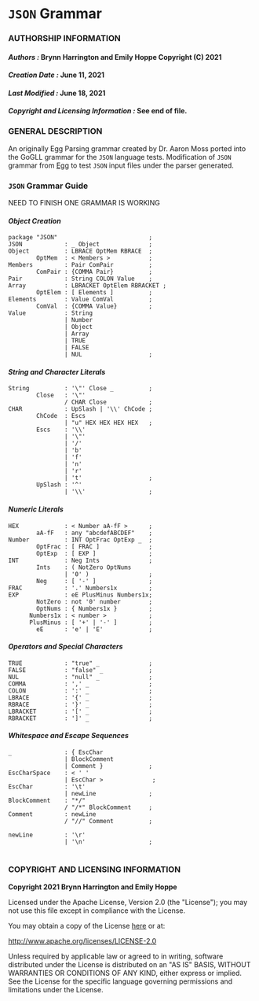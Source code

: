 # **`JSON` Grammar**
### **AUTHORSHIP INFORMATION**
#### *Authors :* Brynn Harrington and Emily Hoppe Copyright (C) 2021
#### *Creation Date :* June 11, 2021 
#### *Last Modified :* June 18, 2021
#### *Copyright and Licensing Information :* See end of file.

###  **GENERAL DESCRIPTION**
An originally Egg Parsing grammar created by Dr. Aaron Moss ported into the GoGLL grammar for the `JSON` language tests. Modification of `JSON` grammar from [Egg](https://github.com/bruceiv/egg/blob/deriv/grammars/JSON-u.egg) to test `JSON` input files under the parser generated.
### **`JSON` Grammar Guide**
NEED TO FINISH ONE GRAMMAR IS WORKING 
#### ***Object Creation***
```
package "JSON"                          ;
JSON            : _ Object              ;
Object          : LBRACE OptMem RBRACE  ;
        OptMem  : < Members >           ;
Members         : Pair ComPair          ;
        ComPair : {COMMA Pair}          ;
Pair            : String COLON Value    ;
Array           : LBRACKET OptElem RBRACKET ;
        OptElem : [ Elements ]          ;
Elements        : Value ComVal          ;
        ComVal  : {COMMA Value}         ;
Value           : String 
                | Number 
                | Object 
                | Array 
                | TRUE 
                | FALSE 
                | NUL                   ;
```
#### ***String and Character Literals***
```
String          : '\"' Close _          ;
        Close   : '\"' 
                / CHAR Close            ;
CHAR            : UpSlash | '\\' ChCode ;
        ChCode  : Escs 
                | "u" HEX HEX HEX HEX   ;
        Escs    : '\\' 
                | '\"' 
                | '/' 
                | 'b' 
                | 'f' 
                | 'n' 
                | 'r' 
                | 't'                   ;
        UpSlash : '^' 
                | '\\'                  ;
```
#### ***Numeric Literals***
```
HEX             : < Number aA-fF >      ;
        aA-fF   : any "abcdefABCDEF"    ;  
Number          : INT OptFrac OptExp _  ;
        OptFrac : [ FRAC ]              ;
        OptExp  : [ EXP ]               ;
INT             : Neg Ints              ;
        Ints    : ( NotZero OptNums 
                | '0' )                 ; 
        Neg     : [ '-' ]               ;
FRAC            : '.' Numbers1x         ;
EXP             : eE PlusMinus Numbers1x;
        NotZero : not '0' number        ;
        OptNums : { Numbers1x }         ;
      Numbers1x : < number >            ;
      PlusMinus : [ '+' | '-' ]         ;
        eE      : 'e' | 'E'             ;
```
#### ***Operators and Special Characters***
```
TRUE            : "true" _              ;
FALSE           : "false" _             ;
NUL             : "null" _              ;
COMMA           : ',' _                 ;
COLON           : ':' _                 ;
LBRACE          : '{' _                 ;
RBRACE          : '}' _                 ;
LBRACKET        : '[' _                 ;
RBRACKET        : ']' _                 ;
```
#### ***Whitespace and Escape Sequences***
```
_               : { EscChar 
                | BlockComment 
                | Comment }             ;
EscCharSpace    : < ' ' 
                | EscChar >              ;
EscChar         : '\t' 
                | newLine               ; 
BlockComment    : "*/" 
                / "/*" BlockComment     ;
Comment         : newLine 
                / "//" Comment          ; 

newLine         : '\r' 
                | '\n'                  ;
```
#
### **COPYRIGHT AND LICENSING INFORMATION**
**Copyright 2021 Brynn Harrington and Emily Hoppe**

Licensed under the Apache License, Version 2.0 (the "License"); you may not use this file except in compliance with the License.

You may obtain a copy of the License [here](http://www.apache.org/licenses/LICENSE-2.0) or at:

http://www.apache.org/licenses/LICENSE-2.0

Unless required by applicable law or agreed to in writing, software distributed under the License is distributed on an "AS IS" BASIS, WITHOUT WARRANTIES OR CONDITIONS OF ANY KIND, either express or implied. See the License for the specific language governing permissions and limitations under the License.